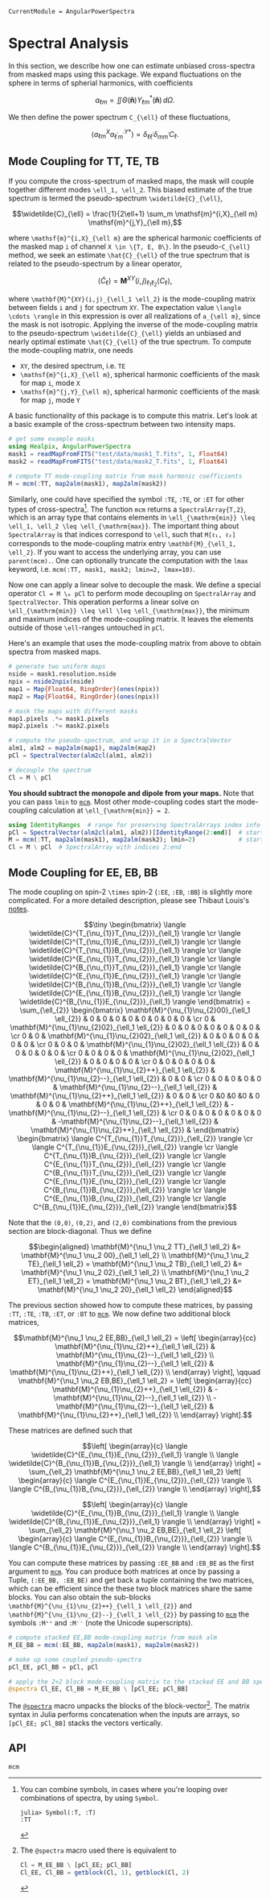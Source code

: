 ```@meta
CurrentModule = AngularPowerSpectra
```

# Spectral Analysis
In this section, we describe how one can estimate unbiased cross-spectra from masked maps using this package. We expand fluctuations on the sphere in terms of spherial harmonics, with coefficients 

```math
a_{\ell m} = \iint \Theta(\mathbf{\hat{n}}) Y_{\ell m}^* (\mathbf{\hat{n}}) \, d\Omega.
```

We then define the power spectrum ``C_{\ell}`` of these fluctuations,

```math
\langle a_{\ell m}^X a_{\ell^\prime m^\prime}^{Y*} \rangle = \delta_{\ell \ell^\prime} \delta_{m m^\prime} C_{\ell}.
```

## Mode Coupling for TT, TE, TB

If you compute the cross-spectrum of masked maps, the mask will couple together different modes ``\ell_1, \ell_2``. This biased estimate of the true spectrum is termed the pseudo-spectrum ``\widetilde{C}_{\ell}``, 
```math
\widetilde{C}_{\ell} = \frac{1}{2\ell+1} \sum_m \mathsf{m}^{i,X}_{\ell m} \mathsf{m}^{j,Y}_{\ell m},
```
where ``\mathsf{m}^{i,X}_{\ell m}`` are the spherical harmonic coefficients of the masked map ``i`` of channel ``X \in \{T, E, B\}``. In the pseudo-``C_{\ell}`` method, we seek an estimate ``\hat{C}_{\ell}`` of the true spectrum that is related to the pseudo-spectrum by a linear operator,
```math
   \langle\widetilde{C}_{\ell}\rangle = \mathbf{M}^{XY}(i,j)_{\ell_1 \ell_2} \langle C_{\ell} \rangle,
```
where ``\mathbf{M}^{XY}(i,j)_{\ell_1 \ell_2}`` is the mode-coupling matrix between fields ``i`` and ``j`` for spectrum ``XY``. The expectation value ``\langle \cdots \rangle`` in this expression is over all realizations of ``a_{\ell m}``, since the mask is not isotropic. Applying the inverse of the mode-coupling matrix to the pseudo-spectrum ``\widetilde{C}_{\ell}`` yields an unbiased and nearly optimal estimate ``\hat{C}_{\ell}`` of the true spectrum. To compute the mode-coupling matrix, one needs

* ``XY``, the desired spectrum, i.e. ``TE``
* ``\mathsf{m}^{i,X}_{\ell m}``, spherical harmonic coefficients of the mask for map ``i``, mode ``X``
* ``\mathsf{m}^{j,Y}_{\ell m}``, spherical harmonic coefficients of the mask for map ``j``, mode ``Y``

A basic functionality of this package is to compute this matrix. Let's look at a basic example of the cross-spectrum between two intensity maps.

```julia
# get some example masks
using Healpix, AngularPowerSpectra
mask1 = readMapFromFITS("test/data/mask1_T.fits", 1, Float64)
mask2 = readMapFromFITS("test/data/mask2_T.fits", 1, Float64)

# compute TT mode-coupling matrix from mask harmonic coefficients
M = mcm(:TT, map2alm(mask1), map2alm(mask2))
```

Similarly, one could have specified the symbol `:TE`, `:TE`, or `:ET` for other types of cross-spectra[^1].
The function `mcm` returns a `SpectralArray{T,2}`, which is an array type that contains elements in ``\ell_{\mathrm{min}} \leq \ell_1, \ell_2 \leq \ell_{\mathrm{max}}``. The important thing about `SpectralArray` is that indices correspond to ``\ell``, such that `M[ℓ₁, ℓ₂]` corresponds to the mode-coupling matrix entry ``\mathbf{M}_{\ell_1, \ell_2}``. If you want to access the underlying array, you can use `parent(mcm).`. One can optionally truncate the computation with the `lmax` keyword, i.e. `mcm(:TT, mask1, mask2; lmin=2, lmax=10)`. 

[^1]: You can combine symbols, in cases where you're looping over combinations of spectra, by using `Symbol`.
    ```julia-repl
    julia> Symbol(:T, :T)
    :TT
    ```

Now one can apply a linear solve to decouple the mask. We define a special operator `Cl = M \ₘ pCl` to perform mode decoupling on `SpectralArray` and `SpectralVector`. This operation performs a linear solve on ``\ell_{\mathrm{min}} \leq \ell \leq \ell_{\mathrm{max}}``, the minimum and maximum indices of the mode-coupling matrix. It leaves the elements outside of those ``\ell``-ranges untouched in `pCl`.

Here's an example that uses the mode-coupling matrix from above to obtain spectra from masked maps.

```julia
# generate two uniform maps
nside = mask1.resolution.nside
npix = nside2npix(nside)
map1 = Map{Float64, RingOrder}(ones(npix))
map2 = Map{Float64, RingOrder}(ones(npix))

# mask the maps with different masks
map1.pixels .*= mask1.pixels
map2.pixels .*= mask2.pixels

# compute the pseudo-spectrum, and wrap it in a SpectralVector
alm1, alm2 = map2alm(map1), map2alm(map2)
pCl = SpectralVector(alm2cl(alm1, alm2))

# decouple the spectrum
Cl = M \ pCl
```


**You should subtract the monopole and dipole from your maps.** Note that you can pass `lmin` to [`mcm`](@ref). Most other mode-coupling codes start the mode-coupling calculation at ``\ell_{\mathrm{min}} = 2``. 

```julia
using IdentityRanges  # range for preserving SpectralArrays index info in slices
pCl = SpectralVector(alm2cl(alm1, alm2))[IdentityRange(2:end)]  # start at dipole
M = mcm(:TT, map2alm(mask1), map2alm(mask2); lmin=2)            # start at dipole
Cl = M \ pCl  # SpectralArray with indices 2:end
```

## Mode Coupling for EE, EB, BB

The mode coupling on spin-2 ``\times`` spin-2 (`:EE`, `:EB`, `:BB`) is slightly more complicated. For a more detailed description, please see Thibaut Louis's [notes](https://pspy.readthedocs.io/en/latest/scientific_doc.pdf).

```math
\tiny
 \begin{bmatrix} 
 \langle \widetilde{C}^{T_{\nu_{1}}T_{\nu_{2}}}_{\ell_1} \rangle \cr
  \langle \widetilde{C}^{T_{\nu_{1}}E_{\nu_{2}}}_{\ell_1} \rangle \cr 
  \langle \widetilde{C}^{T_{\nu_{1}}B_{\nu_{2}}}_{\ell_1} \rangle  \cr 
  \langle \widetilde{C}^{E_{\nu_{1}}T_{\nu_{2}}}_{\ell_1} \rangle  \cr 
  \langle \widetilde{C}^{B_{\nu_{1}}T_{\nu_{2}}}_{\ell_1} \rangle  \cr 
  \langle \widetilde{C}^{E_{\nu_{1}}E_{\nu_{2}}}_{\ell_1} \rangle  \cr 
  \langle \widetilde{C}^{B_{\nu_{1}}B_{\nu_{2}}}_{\ell_1} \rangle \cr
  \langle \widetilde{C}^{E_{\nu_{1}}B_{\nu_{2}}}_{\ell_1} \rangle \cr  
  \langle \widetilde{C}^{B_{\nu_{1}}E_{\nu_{2}}}_{\ell_1} \rangle 
  \end{bmatrix} = \sum_{\ell_{2}}
\begin{bmatrix} 
\mathbf{M}^{\nu_{1}\nu_{2}00}_{\ell_1 \ell_{2}} & 0 & 0 & 0 & 0 & 0 & 0 & 0 & 0 &
\cr
0 & \mathbf{M}^{\nu_{1}\nu_{2}02}_{\ell_1 \ell_{2}} & 0 & 0 & 0 & 0 & 0 & 0 & 0 & 
\cr
0 & 0 & \mathbf{M}^{\nu_{1}\nu_{2}02}_{\ell_1 \ell_{2}} & 0 & 0 & 0 & 0 & 0 & 0 &
\cr
0 & 0 & 0 & \mathbf{M}^{\nu_{1}\nu_{2}02}_{\ell_1 \ell_{2}} & 0 & 0 & 0 & 0 & 0 &
\cr
0 & 0 &  0 & 0 & \mathbf{M}^{\nu_{1}\nu_{2}02}_{\ell_1 \ell_{2}} & 0 & 0 & 0 & 0 &
\cr
0 & 0 & 0 & 0 & 0 & \mathbf{M}^{\nu_{1}\nu_{2}++}_{\ell_1 \ell_{2}} & \mathbf{M}^{\nu_{1}\nu_{2}--}_{\ell_1 \ell_{2}} & 0 & 0 &
\cr
0 & 0 & 0 & 0 & 0 & \mathbf{M}^{\nu_{1}\nu_{2}--}_{\ell_1 \ell_{2}} & \mathbf{M}^{\nu_{1}\nu_{2}++}_{\ell_1 \ell_{2}} & 0 & 0 &
\cr
0 &0 &0 &0 & 0 & 0 & 0 & \mathbf{M}^{\nu_{1}\nu_{2}++}_{\ell_1 \ell_{2}}  & -\mathbf{M}^{\nu_{1}\nu_{2}--}_{\ell_1 \ell_{2}}  &
\cr
0 & 0 & 0 & 0 & 0 & 0 & 0 & -\mathbf{M}^{\nu_{1}\nu_{2}--}_{\ell_1 \ell_{2}} & \mathbf{M}^{\nu_{1}\nu_{2}++}_{\ell_1 \ell_{2}} &
\end{bmatrix}
\begin{bmatrix} \langle C^{T_{\nu_{1}}T_{\nu_{2}}}_{\ell_{2}} \rangle  \cr \langle C^{T_{\nu_{1}}E_{\nu_{2}}}_{\ell_{2}} \rangle  \cr \langle C^{T_{\nu_{1}}B_{\nu_{2}}}_{\ell_{2}} \rangle  \cr \langle C^{E_{\nu_{1}}T_{\nu_{2}}}_{\ell_{2}} \rangle  \cr \langle C^{B_{\nu_{1}}T_{\nu_{2}}}_{\ell_{2}} \rangle  \cr 
\langle C^{E_{\nu_{1}}E_{\nu_{2}}}_{\ell_{2}} \rangle  \cr 
\langle C^{B_{\nu_{1}}B_{\nu_{2}}}_{\ell_{2}} \rangle \cr
\langle C^{E_{\nu_{1}}B_{\nu_{2}}}_{\ell_{2}} \rangle \cr  
\langle C^{B_{\nu_{1}}E_{\nu_{2}}}_{\ell_{2}} \rangle  
\end{bmatrix}
```

Note that the ``(0,0)``, ``(0,2)``, and ``(2,0)`` combinations from the previous section are block-diagonal. Thus we define 

```math
\begin{aligned}
    \mathbf{M}^{\nu_1 \nu_2 TT}_{\ell_1 \ell_2} &= \mathbf{M}^{\nu_1 \nu_2 00}_{\ell_1 \ell_2} \\
    \mathbf{M}^{\nu_1 \nu_2 TE}_{\ell_1 \ell_2} = \mathbf{M}^{\nu_1 \nu_2 TB}_{\ell_1 \ell_2} &= \mathbf{M}^{\nu_1 \nu_2 02}_{\ell_1 \ell_2} \\
    \mathbf{M}^{\nu_1 \nu_2 ET}_{\ell_1 \ell_2} = \mathbf{M}^{\nu_1 \nu_2 BT}_{\ell_1 \ell_2} &= \mathbf{M}^{\nu_1 \nu_2 20}_{\ell_1 \ell_2}
\end{aligned}
```
The previous section showed how to compute these matrices, by passing `:TT`, `:TE`, `:TB`, `:ET`, or `:BT` to [`mcm`](@ref). We now define two additional block matrices,

```math
\mathbf{M}^{\nu_1 \nu_2 EE,BB}_{\ell_1 \ell_2} = \left[
\begin{array}{cc}
\mathbf{M}^{\nu_{1}\nu_{2}++}_{\ell_1 \ell_{2}} & \mathbf{M}^{\nu_{1}\nu_{2}--}_{\ell_1 \ell_{2}} \\
 \mathbf{M}^{\nu_{1}\nu_{2}--}_{\ell_1 \ell_{2}} & \mathbf{M}^{\nu_{1}\nu_{2}++}_{\ell_1 \ell_{2}} \\
\end{array} \right], \qquad
\mathbf{M}^{\nu_1 \nu_2 EB,BE}_{\ell_1 \ell_2} = \left[
\begin{array}{cc}
\mathbf{M}^{\nu_{1}\nu_{2}++}_{\ell_1 \ell_{2}}  & -\mathbf{M}^{\nu_{1}\nu_{2}--}_{\ell_1 \ell_{2}} \\
-\mathbf{M}^{\nu_{1}\nu_{2}--}_{\ell_1 \ell_{2}} & \mathbf{M}^{\nu_{1}\nu_{2}++}_{\ell_1 \ell_{2}}  \\
\end{array}
\right].
```

These matrices are defined such that

```math
\left[
\begin{array}{c}
\langle \widetilde{C}^{E_{\nu_{1}}E_{\nu_{2}}}_{\ell_1} \rangle  \\
\langle \widetilde{C}^{B_{\nu_{1}}B_{\nu_{2}}}_{\ell_1} \rangle \\
\end{array}
\right] = \sum_{\ell_2} \mathbf{M}^{\nu_1 \nu_2 EE,BB}_{\ell_1 \ell_2} \left[
\begin{array}{c}
\langle C^{E_{\nu_{1}}E_{\nu_{2}}}_{\ell_{2}} \rangle  \\
\langle C^{B_{\nu_{1}}B_{\nu_{2}}}_{\ell_{2}} \rangle \\
\end{array}
\right],
```
```math
\left[
\begin{array}{c}
\langle \widetilde{C}^{E_{\nu_{1}}B_{\nu_{2}}}_{\ell_1} \rangle  \\
\langle \widetilde{C}^{B_{\nu_{1}}E_{\nu_{2}}}_{\ell_1} \rangle \\
\end{array}
\right] = \sum_{\ell_2} \mathbf{M}^{\nu_1 \nu_2 EB,BE}_{\ell_1 \ell_2} \left[
\begin{array}{c}
\langle C^{E_{\nu_{1}}B_{\nu_{2}}}_{\ell_{2}} \rangle  \\
\langle C^{B_{\nu_{1}}E_{\nu_{2}}}_{\ell_{2}} \rangle \\
\end{array}
\right].
```
You can compute these matrices by passing `:EE_BB` and `:EB_BE` as the first argument to [`mcm`](@ref). You can produce both matrices at once by passing a Tuple, `(:EE_BB, :EB_BE)` and get back a tuple containing the two matrices, which can be efficient since the these two block matrices share the same blocks. You can also obtain the sub-blocks ``\mathbf{M}^{\nu_{1}\nu_{2}++}_{\ell_1 \ell_{2}}`` and ``\mathbf{M}^{\nu_{1}\nu_{2}--}_{\ell_1 \ell_{2}}`` by passing to [`mcm`](@ref) the symbols `:M⁺⁺` and `:M⁻⁻` (note the Unicode superscripts). 

```julia
# compute stacked EE,BB mode-coupling matrix from mask alm
M_EE_BB = mcm(:EE_BB, map2alm(mask1), map2alm(mask2))

# make up some coupled pseudo-spectra
pCl_EE, pCl_BB = pCl, pCl

# apply the 2×2 block mode-coupling matrix to the stacked EE and BB spectra
@spectra Cl_EE, Cl_BB = M_EE_BB \ [pCl_EE; pCl_BB]
```

The [`@spectra`](@ref) macro unpacks the blocks of the block-vector[^2]. The matrix syntax in Julia performs concatenation when the inputs are arrays, so `[pCl_EE; pCl_BB]` stacks the vectors vertically.


[^2]: The `@spectra` macro used there is equivalent to
    ```julia
    Cl = M_EE_BB \ [pCl_EE; pCl_BB]
    Cl_EE, Cl_BB = getblock(Cl, 1), getblock(Cl, 2)
    ```

## API

```@docs
mcm
```

